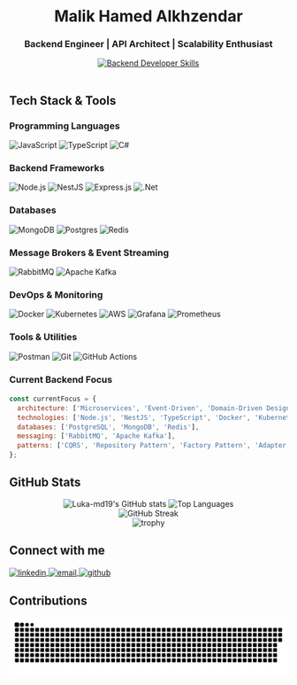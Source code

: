 <h1 align="center">Malik Hamed Alkhzendar</h1>
<h3 align="center">Backend Engineer | API Architect | Scalability Enthusiast</h3>

<div align="center">
  <a href="#">
    <img src="https://readme-typing-svg.herokuapp.com?font=Fira+Code&weight=600&size=28&pause=1000&color=0A77B6&center=true&vCenter=true&random=false&width=500&height=70&lines=Microservices+Architect;NestJS+Developer;API+Designer;Backend+Specialist;Node.js+Expert;TypeScript+Enthusiast" alt="Backend Developer Skills" />
  </a>
</div>

<br/>

<h2>Tech Stack & Tools</h2>

### Programming Languages
![JavaScript](https://img.shields.io/badge/javascript-%23323330.svg?style=for-the-badge&logo=javascript&logoColor=%23F7DF1E)
![TypeScript](https://img.shields.io/badge/typescript-%23007ACC.svg?style=for-the-badge&logo=typescript&logoColor=white)
![C#](https://img.shields.io/badge/c%23-%23239120.svg?style=for-the-badge&logo=c-sharp&logoColor=white)

### Backend Frameworks
![Node.js](https://img.shields.io/badge/node.js-6DA55F?style=for-the-badge&logo=node.js&logoColor=white)
![NestJS](https://img.shields.io/badge/nestjs-%23E0234E.svg?style=for-the-badge&logo=nestjs&logoColor=white)
![Express.js](https://img.shields.io/badge/express.js-%23404d59.svg?style=for-the-badge&logo=express&logoColor=%2361DAFB)
![.Net](https://img.shields.io/badge/.NET-5C2D91?style=for-the-badge&logo=.net&logoColor=white)

### Databases
![MongoDB](https://img.shields.io/badge/MongoDB-%234ea94b.svg?style=for-the-badge&logo=mongodb&logoColor=white)
![Postgres](https://img.shields.io/badge/postgres-%23316192.svg?style=for-the-badge&logo=postgresql&logoColor=white)
![Redis](https://img.shields.io/badge/redis-%23DD0031.svg?style=for-the-badge&logo=redis&logoColor=white)

### Message Brokers & Event Streaming
![RabbitMQ](https://img.shields.io/badge/Rabbitmq-FF6600?style=for-the-badge&logo=rabbitmq&logoColor=white)
![Apache Kafka](https://img.shields.io/badge/Apache%20Kafka-000?style=for-the-badge&logo=apachekafka)

### DevOps & Monitoring
![Docker](https://img.shields.io/badge/docker-%230db7ed.svg?style=for-the-badge&logo=docker&logoColor=white)
![Kubernetes](https://img.shields.io/badge/kubernetes-%23326ce5.svg?style=for-the-badge&logo=kubernetes&logoColor=white)
![AWS](https://img.shields.io/badge/AWS-%23FF9900.svg?style=for-the-badge&logo=amazon-aws&logoColor=white)
![Grafana](https://img.shields.io/badge/grafana-%23F46800.svg?style=for-the-badge&logo=grafana&logoColor=white)
![Prometheus](https://img.shields.io/badge/Prometheus-E6522C?style=for-the-badge&logo=Prometheus&logoColor=white)

### Tools & Utilities
![Postman](https://img.shields.io/badge/Postman-FF6C37?style=for-the-badge&logo=postman&logoColor=white)
![Git](https://img.shields.io/badge/git-%23F05033.svg?style=for-the-badge&logo=git&logoColor=white)
![GitHub Actions](https://img.shields.io/badge/github%20actions-%232671E5.svg?style=for-the-badge&logo=githubactions&logoColor=white)

### Current Backend Focus
```javascript
const currentFocus = {
  architecture: ['Microservices', 'Event-Driven', 'Domain-Driven Design'],
  technologies: ['Node.js', 'NestJS', 'TypeScript', 'Docker', 'Kubernetes'],
  databases: ['PostgreSQL', 'MongoDB', 'Redis'],
  messaging: ['RabbitMQ', 'Apache Kafka'],
  patterns: ['CQRS', 'Repository Pattern', 'Factory Pattern', 'Adapter Pattern']
};
```

<h2>GitHub Stats</h2>
<div align="center">
  <img src="https://github-readme-stats.vercel.app/api?username=Luka-md19&show_icons=true&theme=tokyonight&hide_border=true" alt="Luka-md19's GitHub stats" height="170" />
  <img src="https://github-readme-stats.vercel.app/api/top-langs/?username=Luka-md19&layout=compact&theme=tokyonight&hide_border=true" alt="Top Languages" height="170" />
</div>

<div align="center">
  <img src="https://github-readme-streak-stats.herokuapp.com/?user=Luka-md19&theme=tokyonight&hide_border=true" alt="GitHub Streak" />
</div>

<div align="center">
  <img src="https://github-profile-trophy.vercel.app/?username=Luka-md19&theme=nord&row=1&column=6&no-frame=true&no-bg=true" alt="trophy" />
</div>

<h2>Connect with me</h2>
<p align="left">
  <a href="https://www.linkedin.com/in/malik-hamed-alkhzendar-608978200/" target="blank">
    <img align="center" src="https://img.shields.io/badge/LinkedIn-0077B5?style=for-the-badge&logo=linkedin&logoColor=white" alt="linkedin" />
  </a>
  <a href="mailto:malekh387@gmail.com" target="blank">
    <img align="center" src="https://img.shields.io/badge/Email-D14836?style=for-the-badge&logo=gmail&logoColor=white" alt="email" />
  </a>
  <a href="https://github.com/Luka-md19" target="blank">
    <img align="center" src="https://img.shields.io/badge/GitHub-100000?style=for-the-badge&logo=github&logoColor=white" alt="github" />
  </a>
</p>

<h2>Contributions</h2>
<picture>
  <source media="(prefers-color-scheme: dark)" srcset="https://raw.githubusercontent.com/Luka-md19/Luka-md19/output/github-snake-dark.svg" />
  <source media="(prefers-color-scheme: light)" srcset="https://raw.githubusercontent.com/Luka-md19/Luka-md19/output/github-snake.svg" />
  <img alt="github-snake" src="https://raw.githubusercontent.com/Luka-md19/Luka-md19/output/github-snake.svg" />
</picture>
